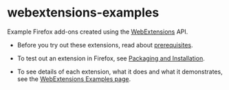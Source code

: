 # webextensions-examples
Example Firefox add-ons created using the [WebExtensions](https://developer.mozilla.org/en-US/Add-ons/WebExtensions) API.

* Before you try out these extensions, read about [prerequisites](https://developer.mozilla.org/en-US/Add-ons/WebExtensions/Prerequisites).

* To test out an extension in Firefox, see [Packaging and Installation](https://developer.mozilla.org/en-US/Add-ons/WebExtensions/Packaging_and_installation).

* To see details of each extension, what it does and what it demonstrates, see the [WebExtensions Examples page](https://developer.mozilla.org/en-US/Add-ons/WebExtensions/Examples).
